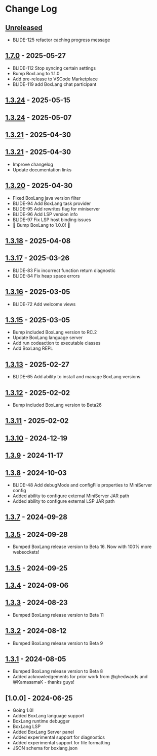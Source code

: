 # Change Log

## [Unreleased]

- BLIDE-125 refactor caching progress message

## [1.7.0] - 2025-05-27

- BLIDE-112 Stop syncing certain settings
- Bump BoxLang to 1.1.0
- Add pre-release to VSCode Marketplace
- BLIDE-119 add BoxLang chat participant

## [1.3.24] - 2025-05-15

## [1.3.24] - 2025-05-07

## [1.3.21] - 2025-04-30

## [1.3.21] - 2025-04-30

- Improve changelog
- Update documentation links

## [1.3.20] - 2025-04-30

- Fixed BoxLang java version filter
- BLIDE-94 Add BoxLang task provider
- BLIDE-95 Add rewrites flag for miniserver
- BLIDE-96 Add LSP version info
- BLIDE-97 Fix LSP host binding issues
- 🎉 Bump BoxLang to 1.0.0! 🎉

## [1.3.18] - 2025-04-08

## [1.3.17] - 2025-03-26

- BLIDE-83 Fix incorrect function return diagnostic
- BLIDE-84 Fix heap space errors

## [1.3.16] - 2025-03-05

- BLIDE-72 Add welcome views

## [1.3.15] - 2025-03-05

- Bump included BoxLang version to RC.2
- Update BoxLang language server
- Add run codeaction to executable classes
- Add BoxLang REPL

## [1.3.13] - 2025-02-27

- BLIDE-65 Add ability to install and manage BoxLang versions

## [1.3.12] - 2025-02-02

- Bump included BoxLang version to Beta26

## [1.3.11] - 2025-02-02

## [1.3.10] - 2024-12-19

## [1.3.9] - 2024-11-17

## [1.3.8] - 2024-10-03

- BLIDE-48 Add debugMode and configFile properties to MiniServer config
- Added ability to configure external MiniServer JAR path
- Added ability to configure external LSP JAR path

## [1.3.7] - 2024-09-28

## [1.3.5] - 2024-09-28

- Bumped BoxLang release version to Beta 16. Now with 100% more websockets!

## [1.3.5] - 2024-09-25

## [1.3.4] - 2024-09-06

## [1.3.3] - 2024-08-23

- Bumped BoxLang release version to Beta 11

## [1.3.2] - 2024-08-12

- Bumped BoxLang release version to Beta 9

## [1.3.1] - 2024-08-05

- Bumped BoxLang release version to Beta 8
- Added acknowledgements for prior work from @ghedwards and @KamasamaK - thanks guys!

## [1.0.0] - 2024-06-25

- Going 1.0!
- Added BoxLang language support
- BoxLang runtime debugger
- BoxLang LSP
- Added BoxLang Server panel
- Added experimental support for diagnostics
- Added experimental support for file formatting
- JSON schema for boxlang.json

[Unreleased]: https://github.com/ortus-boxlang/vscode-boxlang/compare/v1.7.0...HEAD

[1.7.0]: https://github.com/ortus-boxlang/vscode-boxlang/compare/v1.3.24...v1.7.0

[1.3.24]: https://github.com/ortus-boxlang/vscode-boxlang/compare/v1.3.24...v1.3.24


[1.3.21]: https://github.com/ortus-boxlang/vscode-boxlang/compare/v1.3.21...v1.3.21


[1.3.20]: https://github.com/ortus-boxlang/vscode-boxlang/compare/v1.3.18...v1.3.20

[1.3.18]: https://github.com/ortus-boxlang/vscode-boxlang/compare/v1.3.17...v1.3.18

[1.3.17]: https://github.com/ortus-boxlang/vscode-boxlang/compare/v1.3.16...v1.3.17

[1.3.16]: https://github.com/ortus-boxlang/vscode-boxlang/compare/v1.3.15...v1.3.16

[1.3.15]: https://github.com/ortus-boxlang/vscode-boxlang/compare/v1.3.13...v1.3.15

[1.3.13]: https://github.com/ortus-boxlang/vscode-boxlang/compare/v1.3.12...v1.3.13

[1.3.12]: https://github.com/ortus-boxlang/vscode-boxlang/compare/v1.3.11...v1.3.12

[1.3.11]: https://github.com/ortus-boxlang/vscode-boxlang/compare/v1.3.10...v1.3.11

[1.3.10]: https://github.com/ortus-boxlang/vscode-boxlang/compare/v1.3.9...v1.3.10

[1.3.9]: https://github.com/ortus-boxlang/vscode-boxlang/compare/v1.3.8...v1.3.9

[1.3.8]: https://github.com/ortus-boxlang/vscode-boxlang/compare/v1.3.7...v1.3.8

[1.3.7]: https://github.com/ortus-boxlang/vscode-boxlang/compare/v1.3.5...v1.3.7

[1.3.5]: https://github.com/ortus-boxlang/vscode-boxlang/compare/v1.3.5...v1.3.5


[1.3.4]: https://github.com/ortus-boxlang/vscode-boxlang/compare/v1.3.3...v1.3.4

[1.3.3]: https://github.com/ortus-boxlang/vscode-boxlang/compare/v1.3.2...v1.3.3

[1.3.2]: https://github.com/ortus-boxlang/vscode-boxlang/compare/v1.3.1...v1.3.2

[1.3.1]: https://github.com/ortus-boxlang/vscode-boxlang/compare/df91d9ff46061157e7b5fd1a55a6af9db645c681...v1.3.1
